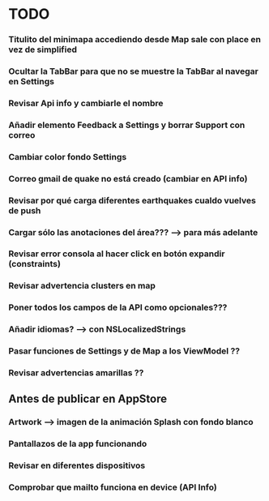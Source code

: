 
# TODO

### Titulito del minimapa accediendo desde Map sale con place en vez de simplified
### Ocultar la TabBar para que no se muestre la TabBar al navegar en Settings
### Revisar Api info y cambiarle el nombre
### Añadir elemento Feedback a Settings y borrar Support con correo
### Cambiar color fondo Settings
### Correo gmail de quake no está creado (cambiar en API info)
### Revisar por qué carga diferentes earthquakes cualdo vuelves de push



### Cargar sólo las anotaciones del área??? --> para más adelante

### Revisar error consola al hacer click en botón expandir (constraints)
### Revisar advertencia clusters en map
### Poner todos los campos de la API como opcionales???

### Añadir idiomas? --> con NSLocalizedStrings




### Pasar funciones de Settings y de Map a los ViewModel ??
### Revisar advertencias amarillas ??



## Antes de publicar en AppStore

### Artwork --> imagen de la animación Splash con fondo blanco
### Pantallazos de la app funcionando
### Revisar en diferentes dispositivos
### Comprobar que mailto funciona en device (API Info)

